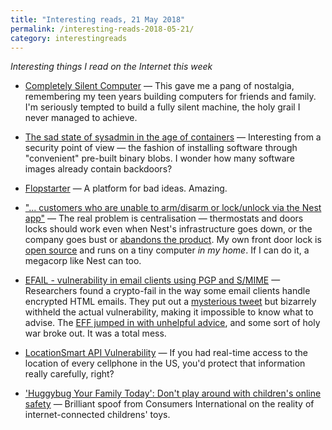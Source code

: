 ```yaml
---
title: "Interesting reads, 21 May 2018"
permalink: /interesting-reads-2018-05-21/
category: interestingreads
---
```


*Interesting things I read on the Internet this week*

<!--more-->

- [Completely Silent Computer](https://tp69.wordpress.com/2018/04/17/completely-silent-computer/) — This gave me a pang of nostalgia, remembering my teen years building computers for friends and family. I'm seriously tempted to build a fully silent machine, the holy grail I never managed to achieve.

- [The sad state of sysadmin in the age of containers](https://www.vitavonni.de/blog/201503/2015031201-the-sad-state-of-sysadmin-in-the-age-of-containers.html) — Interesting from a security point of view — the fashion of installing software through "convenient" pre-built binary blobs. I wonder how many software images already contain backdoors?

- [Flopstarter](http://flopstarter.com/) — A platform for bad ideas. Amazing.

- ["... customers who are unable to arm/disarm or lock/unlock via the Nest app"](https://twitter.com/nestsupport/status/996955985343270913) — The real problem is centralisation — thermostats and doors locks should work even when Nest's infrastructure goes down, or the company goes bust or [abandons the product](https://www.theguardian.com/technology/2016/apr/05/revolv-devices-bricked-google-nest-smart-home). My own front door lock is [open source](https://www.github.com/paulfurley/doorbot) and runs on a tiny computer *in my home*. If I can do it, a megacorp like Nest can too.

- [EFAIL - vulnerability in email clients using PGP and S/MIME](https://efail.de/) — Researchers found a crypto-fail in the way some email clients handle encrypted HTML emails. They put out a [mysterious tweet](https://twitter.com/seecurity/status/995906576170053633) but bizarrely withheld the actual vulnerability, making it impossible to know what to advise. The [EFF jumped in with unhelpful advice](https://www.eff.org/deeplinks/2018/05/attention-pgp-users-new-vulnerabilities-require-you-take-action-now), and some sort of holy war broke out. It was a total mess.

- [LocationSmart API Vulnerability](https://www.robertxiao.ca/hacking/locationsmart/) — If you had real-time access to the location of every cellphone in the US, you'd protect that information really carefully, right?

- ['Huggybug Your Family Today': Don't play around with children's online safety](https://www.youtube.com/watch?v=C_W-VkQ4oSk) — Brilliant spoof from Consumers International on the reality of internet-connected childrens' toys.
